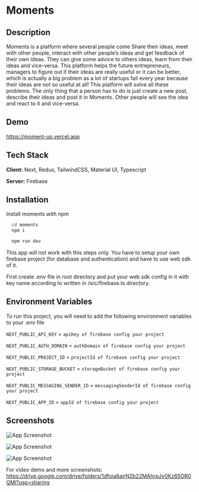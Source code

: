 # Moments

## Description

Moments is a platform where several people come Share their ideas, meet with other people, interact with other people’s ideas and get feedback of their own ideas. They can give some advice to others ideas, learn from their ideas and vice-versa. This platform helps the future entrepreneurs, managers to figure out if their ideas are really useful or it can be better, which is actually a big problem as a lot of startups fail every year because their ideas are not so useful at all! This platform will solve all these problems. The only thing that a person has to do is just create a new post, describe their ideas and post it in Moments. Other people will see the idea and react to it and vice-versa.

## Demo

https://moment-up.vercel.app

## Tech Stack

**Client:** Next, Redux, TailwindCSS, Material UI, Typescript

**Server:** Firebase

## Installation

Install moments with npm

```bash
  cd moments
  npm i

  npm run dev
```

This app will not work with this steps only. You have to setup your own firebase project (for database and authentication) and have to use web sdk of it.

First create .env file in root directory and put your web sdk config in it with key name according to written in /src/firebase.ts directory.

## Environment Variables

To run this project, you will need to add the following environment variables to your .env file

`NEXT_PUBLIC_API_KEY` = `apiKey of firebase config your project`

`NEXT_PUBLIC_AUTH_DOMAIN` = `authDomain of firebase config your project`

`NEXT_PUBLIC_PROJECT_ID` = `projectId of firebase config your project`

`NEXT_PUBLIC_STORAGE_BUCKET` = `storageBucket of firebase config your project`

`NEXT_PUBLIC_MESSAGING_SENDER_ID` = `messagingSenderId of firebase config your project`

`NEXT_PUBLIC_APP_ID` = `appId of firebase config your project`

## Screenshots

![App Screenshot](https://user-images.githubusercontent.com/74972526/146670915-e4e3dbb6-2545-4118-9fbe-241001bd31fb.png)

![App Screenshot](https://user-images.githubusercontent.com/74972526/146670956-001503b4-0414-44ce-b3cc-2582d631d618.png)

![App Screenshot](https://user-images.githubusercontent.com/74972526/146670986-aab62b65-ceb8-4d2e-a285-50489b1951aa.png)

For video demo and more screenshots: https://drive.google.com/drive/folders/1dfoia8airN2b22MAhrpJv0Kz65OR0QMj?usp=sharing
